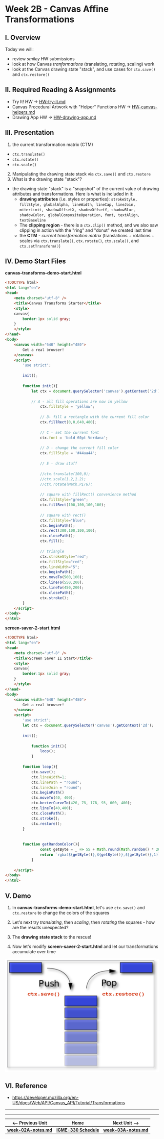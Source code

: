 # Week 2B - Canvas Affine Transformations

## I. Overview
Today we will:
- review *smiley* HW submissions
- look at how Canvas *tranformations* (translating, rotating, scaling) work
- look at the Canvas drawing state "stack", and use cases for `ctx.save()` and `ctx.restore()`

## II. Required Reading & Assignments
* Try It! HW -> [HW-try-it.md](https://github.com/tonethar/IGME-330-Master/blob/master/notes/HW-try-it.md)
* Canvas Procedural Artwork with "Helper" Functions HW -> [HW-canvas-helpers.md](https://github.com/tonethar/IGME-330-Master/blob/master/notes/HW-canvas-helpers.md)
* Drawing App HW -> [HW-drawing-app.md](https://github.com/tonethar/IGME-330-Master/blob/master/notes/HW-drawing-app.md)


## III. Presentation
1. the current transformation matrix (CTM)
  - `ctx.translate()`
  - `ctx.rotate()`
  - `ctx.scale()`
2. Manipulating the drawing state stack via `ctx.save()` and `ctx.restore`
3. What is the drawing state "stack"? 
  - the drawing state "stack" is a "snapshot" of the current value of drawing attributes and transformations. Here is what is included in it:
    - **drawing attributes** (i.e. styles or properties):  `strokeStyle, fillStyle, globalAlpha, lineWidth, lineCap, lineJoin, miterLimit, shadowOffsetX, shadowOffsetY, shadowBlur, shadowColor, globalCompositeOperation, font, textAlign, textBaseline`
    - The **clipping region** - there is a `ctx.clip()` method, and we also saw clipping in action with the "ring" and "donut" we created last time
    - the **CTM** - *current transformation matrix* (translations + rotations + scales via `ctx.translate()`, `ctx.rotate()`, `ctx.scale()`, and `ctx.setTransform()`)

## IV. Demo Start Files

**canvas-transforms-demo-start.html**

```html
<!DOCTYPE html>
<html lang="en">
<head>
	<meta charset="utf-8" />
	<title>Canvas Transforms Starter</title>
	<style>
	canvas{
		border:1px solid gray;
	}
	</style>
</head>
<body>
	<canvas width="640" height="480">
		Get a real browser!
	</canvas>
	<script>
		'use strict';
		
		init();
	
		function init(){
			let ctx = document.querySelector('canvas').getContext('2d');
		
			// A - all fill operations are now in yellow
				ctx.fillStyle = 'yellow'; 
			
				// B- fill a rectangle with the current fill color
				ctx.fillRect(0,0,640,480); 
			
				// C - set the current font
				ctx.font = 'bold 60pt Verdana'; 
			
				// D - change the current fill color
				ctx.fillStyle = '#44aa44'; 
			
				// E - draw stuff
			 
				//ctx.translate(100,0);
				//ctx.scale(1.2,1.2);
				//ctx.rotate(Math.PI/6);
			
				// square with fillRect() convenience method
				ctx.fillStyle="green";
				ctx.fillRect(100,100,100,100);
			
				// square with rect()
				ctx.fillStyle="blue";
				ctx.beginPath();
				ctx.rect(300,100,100,100);
				ctx.closePath();
				ctx.fill();
			
				// triangle
				ctx.strokeStyle="red";
				ctx.fillStyle="red";
				ctx.lineWidth="5";
				ctx.beginPath();
				ctx.moveTo(500,100);
				ctx.lineTo(550,200);
				ctx.lineTo(450,200);
				ctx.closePath();
				ctx.stroke();
		}
	</script>
</body>
</html>
```

**screen-saver-2-start.html**
```html
<!DOCTYPE html>
<html lang="en">
<head>
	<meta charset="utf-8" />
	<title>Screen Saver II Start</title>
	<style>
	canvas{
		border:1px solid gray;
	}
	</style>
</head>
<body>
	<canvas width="640" height="480">
		Get a real browser!
	</canvas>
	<script>
		'use strict';
		let ctx = document.querySelector('canvas').getContext('2d');
	
		init();
		
			function init(){
				loop();
			}
	
		function loop(){
			ctx.save();
			ctx.lineWidth=1;
			ctx.linePath = "round";
			ctx.lineJoin = "round";
			ctx.beginPath()
			ctx.moveTo(40, 400);
			ctx.bezierCurveTo(420, 78, 178, 93, 600, 400);
			ctx.lineTo(40,400);
			ctx.closePath();
			ctx.stroke();
			ctx.restore();
		}
	
	
		function getRandomColor(){
				const getByte = _ => 55 + Math.round(Math.random() * 200);
				return `rgba(${getByte()},${getByte()},${getByte()},1)`;
			}
	
	</script>
</body>
</html>
```

## V. Demo
1. In **canvas-transforms-demo-start.html**, let's use `ctx.save()` and `ctx.restore` to change the colors of the squares

2. Let's next try *translating*, then *scaling*, then *rotating* the squares -  how are the results unexpected?

3. The **drawing state stack** to the rescue!

4. Now let's modify **screen-saver-2-start.html** and let our transformations accumulate over time

![Drawing State Stack](./_images/drawing-stack.jpg)

## VI. Reference
- https://developer.mozilla.org/en-US/docs/Web/API/Canvas_API/Tutorial/Transformations


<hr><hr>

| <-- Previous Unit | Home | Next Unit -->
| --- | --- | --- 
| [**week-02A-notes.md**](week-02A-notes.md)     |  [**IGME-330 Schedule**](../schedule.md) | [**week-03A-notes.md**](week-03A-notes.md)
